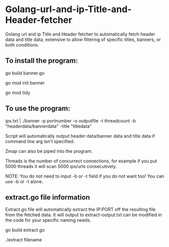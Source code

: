 # Golang-url-and-ip-Title-and-Header-fetcher
Golang url and ip Title and Header fetcher to automatically fetch header data and title data, extensive to allow filtering of specific titles, banners, or both conditions.

## To install the program:

go build banner.go

go mod init banner

go mod tidy

## To use the program:

ips.txt | ./banner -p portnumber -o outputfile -t threadcount -b "headerdata/bannerdata" -title "titledata"

Script will automatically output header data/banner data and title data if command line arg isn't specified.

Zmap can also be piped into the program.

Threads is the number of concurrect connections, for example if you put 5000 threads it will scan 5000 ips/urls consecutively.

NOTE: You do not need to input -b or -t field if you do not want too! You can use -b or -t alone.

## extract.go file information

Extract.go file will automatically extract the IP:PORT off the resulting file from the fetched data. It will output to extract-output.txt can be modified in the code for your specific naming needs.

go build extract.go

./extract filename
